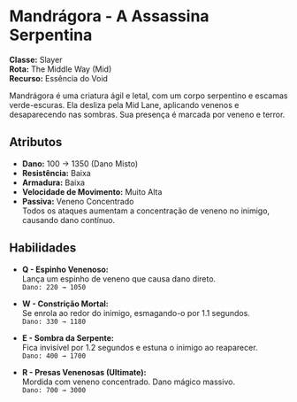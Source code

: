 # Mandrágora - A Assassina Serpentina

**Classe:** Slayer  
**Rota:** The Middle Way (Mid)  
**Recurso:** Essência do Void  

Mandrágora é uma criatura ágil e letal, com um corpo serpentino e escamas verde-escuras. Ela desliza pela Mid Lane, aplicando venenos e desaparecendo nas sombras. Sua presença é marcada por veneno e terror.

## Atributos
- **Dano:** 100 → 1350 (Dano Misto)
- **Resistência:** Baixa
- **Armadura:** Baixa
- **Velocidade de Movimento:** Muito Alta
- **Passiva:** Veneno Concentrado  
  Todos os ataques aumentam a concentração de veneno no inimigo, causando dano contínuo.

## Habilidades

- **Q - Espinho Venenoso:**  
  Lança um espinho de veneno que causa dano direto.  
  `Dano: 220 → 1050`

- **W - Constrição Mortal:**  
  Se enrola ao redor do inimigo, esmagando-o por 1.1 segundos.  
  `Dano: 330 → 1180`

- **E - Sombra da Serpente:**  
  Fica invisível por 1.2 segundos e estuna o inimigo ao reaparecer.  
  `Dano: 400 → 1700`

- **R - Presas Venenosas (Ultimate):**  
  Mordida com veneno concentrado. Dano mágico massivo.  
  `Dano: 700 → 3000`
